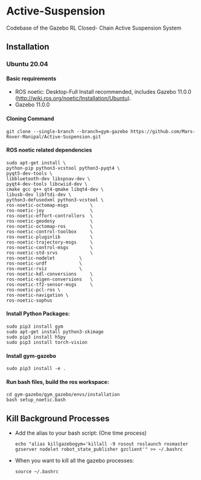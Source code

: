 # Active-Suspension
Codebase of the Gazebo RL Closed- Chain Active Suspension System

## Installation

### Ubuntu 20.04

#### Basic requirements
- ROS noetic: Desktop-Full Install recommended, includes Gazebo 11.0.0 (http://wiki.ros.org/noetic/Installation/Ubuntu).
- Gazebo 11.0.0

#### Cloning Command

    git clone --single-branch --branch=gym-gazebo https://github.com/Mars-Rover-Manipal/Active-Suspension.git


#### ROS noetic related dependencies
```
sudo apt-get install \
python-pip python3-vcstool python3-pyqt4 \
pyqt5-dev-tools \
libbluetooth-dev libspnav-dev \
pyqt4-dev-tools libcwiid-dev \
cmake gcc g++ qt4-qmake libqt4-dev \
libusb-dev libftdi-dev \
python3-defusedxml python3-vcstool \
ros-noetic-octomap-msgs        \
ros-noetic-joy                 \
ros-noetic-effort-controllers  \
ros-noetic-geodesy             \
ros-noetic-octomap-ros         \
ros-noetic-control-toolbox     \
ros-noetic-pluginlib	       \
ros-noetic-trajectory-msgs     \
ros-noetic-control-msgs	       \
ros-noetic-std-srvs 	       \
ros-noetic-nodelet	       \
ros-noetic-urdf		       \
ros-noetic-rviz		       \
ros-noetic-kdl-conversions     \
ros-noetic-eigen-conversions   \
ros-noetic-tf2-sensor-msgs     \
ros-noetic-pcl-ros \
ros-noetic-navigation \
ros-noetic-sophus
```

#### Install Python Packages:
```
sudo pip3 install gym
sudo apt-get install python3-skimage
sudo pip3 install h5py
sudo pip3 install torch-vision
```

#### Install gym-gazebo
```
sudo pip3 install -e .

```
#### Run bash files, build the ros workspace:
```
cd gym-gazebo/gym_gazebo/envs/installation
bash setup_noetic.bash
```
## Kill Background Processes

* Add the alias to your bash script: (One time process)

      echo "alias killgazebogym='killall -9 rosout roslaunch rosmaster gzserver nodelet robot_state_publisher gzclient'" >> ~/.bashrc
      
* When you want to kill all the gazebo processes:

      source ~/.bashrc
   
